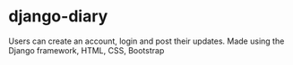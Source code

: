# django-diary
Users can create an account, login and post their updates. Made using the Django framework, HTML, CSS, Bootstrap
